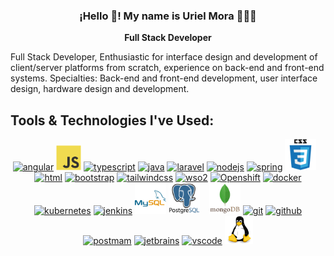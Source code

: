 <p align="center" width="300">
 
   <h3 align="center">¡Hello 👋! My name is Uriel Mora 👨🏻‍💻</h3>
</p>

<p align="center"><strong> Full Stack Developer</strong> <br /> </p>

<p>
  Full Stack Developer, Enthusiastic for interface design and development of client/server platforms from scratch, experience on back-end and front-end systems.
Specialties: Back-end and front-end development, user interface design, hardware design and development.
</p>


## Tools & Technologies I've Used:
<div>
  <p align="center">
      <a href="https://angular.io/" target="blank"><img src="https://www.vectorlogo.zone/logos/angular/angular-icon.svg" alt="angular" width="45" height="45"/></a>
      <a href="https://developer.mozilla.org/en-US/docs/Web/JavaScript" target="blank"><img src="https://raw.githubusercontent.com/devicons/devicon/master/icons/javascript/javascript-original.svg" alt="javascript" width="40" height="40"/></a>
      <a href="https://www.typescriptlang.org/" target="blank"><img src="https://www.vectorlogo.zone/logos/typescriptlang/typescriptlang-icon.svg" alt="typescript" width="40" height="40"/></a>
      <a href="https://www.java.com/en/" target="blank"><img src="https://www.vectorlogo.zone/logos/java/java-icon.svg" alt="java" width="50" height="50"/></a>
      <a href="https://laravel.com/" target="blank"><img src="https://www.vectorlogo.zone/logos/laravel/laravel-icon.svg" alt="laravel" width="40" height="40"/></a>
      <a href="https://nodejs.org/en/" target="blank"><img src="https://www.vectorlogo.zone/logos/nodejs/nodejs-icon.svg" alt="nodejs" width="40" height="40"/></a>
      <a href="https://spring.io/" target="blank"><img src="https://www.vectorlogo.zone/logos/springio/springio-icon.svg" alt="spring" width="40" height="40"/></a>
      <a href="https://www.w3schools.com/css/" target="_blank" rel="noreferrer"> <img src="https://raw.githubusercontent.com/devicons/devicon/master/icons/css3/css3-original-wordmark.svg" alt="css3" width="50" height="50"/></a>  
      <a href="https://dev.w3.org/html5/html-author/" target="blank"><img src="https://www.vectorlogo.zone/logos/w3_html5/w3_html5-icon.svg" alt="html" width="40" height="40"/></a>
      <a href="https://getbootstrap.com/" target="blank"><img src="https://www.vectorlogo.zone/logos/getbootstrap/getbootstrap-icon.svg" alt="bootstrap" width="40" height="40"/></a>
      <a href="https://tailwindcss.com/" target="blank"><img src="https://www.vectorlogo.zone/logos/tailwindcss/tailwindcss-icon.svg" alt="tailwindcss" width="45" height="45"/></a>
      <a href="https://wso2.com" target="blank"><img src="https://wso2.cachefly.net/wso2/sites/images/brand/downloads/wso2-logo.svg" alt="wso2" width="100" height="50"/></a>
      <a href="https://www.redhat.com/en/technologies/cloud-computing/openshift" target="blank"><img src="https://www.vectorlogo.zone/logos/openshift/openshift-icon.svg" alt="Openshift" width="45" height="45"/></a>
      <a href="https://www.docker.com/" target="blank"><img src="https://www.vectorlogo.zone/logos/docker/docker-icon.svg" alt="docker" width="75" height="60"/></a>
      <a href="https://kubernetes.io/" target="blank"><img src="https://www.vectorlogo.zone/logos/kubernetes/kubernetes-icon.svg" alt="kubernetes" width="45" height="45"/></a>
      <a href="https://www.jenkins.io/" target="blank"><img src="https://www.vectorlogo.zone/logos/jenkins/jenkins-icon.svg" alt="jenkins" width="45" height="45"/></a>
      <a href="https://mysql.com/" target="blank"><img src="https://raw.githubusercontent.com/devicons/devicon/master/icons/mysql/mysql-original-wordmark.svg" alt="mysql" width="50" height="50"/></a>
      <a href="https://www.postgresql.org" target="_blank" rel="noreferrer"> <img src="https://raw.githubusercontent.com/devicons/devicon/master/icons/postgresql/postgresql-original-wordmark.svg" alt="postgresql" width="50" height="50" /></a>  
      <a href="https://mongodb.com/" target="blank"><img src="https://raw.githubusercontent.com/devicons/devicon/master/icons/mongodb/mongodb-original-wordmark.svg" alt="mongodb" width="50" height="50"/></a>
      <a href="https://git-scm.com/doc" target="blank"><img src="https://www.vectorlogo.zone/logos/git-scm/git-scm-icon.svg" alt="git" width="45" height="45"/></a>
      <a href="https://github.com/" target="blank"><img src="https://www.vectorlogo.zone/logos/github/github-icon.svg" alt="github" width="45" height="45"/></a>
      <a href="https://postman.com" target="_blank" rel="noreferrer"> <img src="https://www.vectorlogo.zone/logos/getpostman/getpostman-icon.svg" alt="postmam"width="45" height="45"/></a>
      <a href="https://jetbrains.com/" target="blank"><img src="https://www.vectorlogo.zone/logos/jetbrains/jetbrains-icon.svg" alt="jetbrains" width="45" height="45"/></a>
      <a href="https://code.visualstudio.com/" target="blank"><img src="https://www.vectorlogo.zone/logos/visualstudio_code/visualstudio_code-icon.svg" alt="vscode" width="45" height="45"/></a> 
      <a href="https://www.linux.org/" target="_blank" rel="noreferrer"> <img src="https://raw.githubusercontent.com/devicons/devicon/master/icons/linux/linux-original.svg" alt="linux" width="45" height="45"/></a>
  </p>
</div> 
